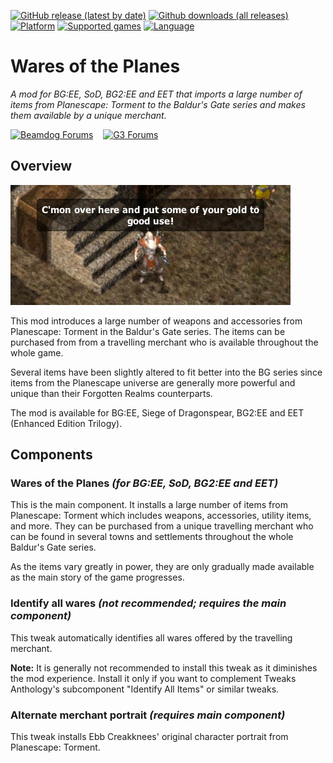 [![GitHub release (latest by date)](https://img.shields.io/github/v/release/Argent77/A7-WaresOfThePlanes?color=darkred&include_prereleases&label=latest%20release)](https://github.com/Argent77/A7-WaresOfThePlanes/releases/latest)
[![Github downloads (all releases)](https://img.shields.io/github/downloads/Argent77/A7-WaresOfThePlanes/total.svg?color=gold)](https://github.com/Argent77/A7-WaresOfThePlanes/releases)
[![Platform](https://img.shields.io/static/v1?label=platform&message=Windows%20%7C%20macOS%20%7C%20Linux%20%7C%20Project%20Infinity&color=informational)](https://github.com/Argent77/A7-WaresOfThePlanes/releases/latest)
[![Supported games](https://img.shields.io/static/v1?label=supported%20games&message=BG%3AEE%20%7C%20SoD%20%7C%20BG2%3AEE%20%7C%20EET&color=indigo)](https://github.com/Argent77/A7-WaresOfThePlanes)
[![Language](https://img.shields.io/static/v1?label=language&message=English%20%7C%20German&color=limegreen)](https://github.com/Argent77/A7-WaresOfThePlanes)

# Wares of the Planes
*A mod for BG:EE, SoD, BG2:EE and EET that imports a large number of items from Planescape: Torment to the Baldur's Gate series and makes them available by a unique merchant.*

[![Beamdog Forums](https://img.shields.io/static/v1?label=Discussion&message=Beamdog%20Forums&color=444&labelColor=eee&style=for-the-badge)](https://forums.beamdog.com/discussion/88361/wares-of-the-planes-planescape-items-for-baldurs-gate "Beamdog Forums")
&nbsp;&nbsp;
[![G3 Forums](https://img.shields.io/static/v1?label=Discussion&message=G3%20Forums&color=3b45a3&labelColor=eee&style=for-the-badge)](https://www.gibberlings3.net/forums/topic/38054-wares-of-the-planes-planescape-items-for-baldurs-gate "The Gibberlings Three Forums")

## Overview

![Sigil Merchant](A7-WaresOfThePlanes/doc/logo.webp)

This mod introduces a large number of weapons and accessories from Planescape: Torment in the Baldur's Gate series. The items can be purchased from from a travelling merchant who is available throughout the whole game.

Several items have been slightly altered to fit better into the BG series since items from the Planescape universe are generally more powerful and unique than their Forgotten Realms counterparts.

The mod is available for BG:EE, Siege of Dragonspear, BG2:EE and EET (Enhanced Edition Trilogy).

## Components

### Wares of the Planes *(for BG:EE, SoD, BG2:EE and EET)*

This is the main component. It installs a large number of items from Planescape: Torment which includes weapons, accessories, utility items, and more. They can be purchased from a unique travelling merchant who can be found in several towns and settlements throughout the whole Baldur's Gate series.

As the items vary greatly in power, they are only gradually made available as the main story of the game progresses.

### Identify all wares *(not recommended; requires the main component)*

This tweak automatically identifies all wares offered by the travelling merchant.

**Note:** It is generally not recommended to install this tweak as it diminishes the mod experience. Install it only if you want to complement Tweaks Anthology's subcomponent "Identify All Items" or similar tweaks.

### Alternate merchant portrait *(requires main component)*

This tweak installs Ebb Creakknees' original character portrait from Planescape: Torment.
